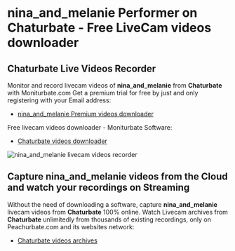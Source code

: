 # nina_and_melanie Performer on Chaturbate - Free LiveCam videos downloader

## Chaturbate Live Videos Recorder

Monitor and record livecam videos of **nina_and_melanie** from **Chaturbate** with Moniturbate.com
Get a premium trial for free by just and only registering with your Email address:
* [nina_and_melanie Premium videos downloader](https://moniturbate.com/request-demo-licence-key.html)

Free livecam videos downloader - Moniturbate Software:
* [Chaturbate videos downloader](https://moniturbate.com/moniturbate-download-software.html)

![nina_and_melanie livecam videos recorder](https://peachurnet.com/templates/moniturbate-software.png)


## Capture nina_and_melanie videos from the Cloud and watch your recordings on Streaming

Without the need of downloading a software, capture **nina_and_melanie** livecam videos from **Chaturbate** 100% online.
Watch Livecam archives from **Chaturbate** unlimitedly from thousands of existing recordings, only on Peachurbate.com and its websites network:
* [Chaturbate videos archives](https://peachurnet.com/)